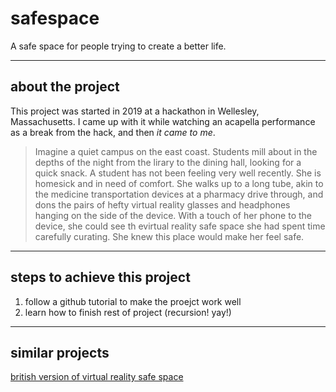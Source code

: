 # safespace
A safe space for people trying to create a better life.

---

## about the project
This project was started in 2019 at a hackathon in Wellesley, Massachusetts. I came up with it while watching an acapella performance as a break from the hack, and then *it came to me*.

>Imagine a quiet campus on the east coast. Students mill about in the depths of the night from the lirary to the dining hall, looking for a quick snack. A student has not been feeling very well recently. She is homesick and in need of comfort. She walks up to a long tube, akin to the medicine transportation devices at a pharmacy drive through, and dons the pairs of hefty virtual reality glasses and headphones hanging on the side of the device. With a touch of her phone to the device, she could see th evirtual reality safe space she had spent time carefully curating. She knew this place would make her feel safe.

---

## steps to achieve this project
1. follow a github tutorial to make the proejct work well
2. learn how to finish rest of project (recursion! yay!)

---

## similar projects
[british version of virtual reality safe space](https://safespacevr.com)
